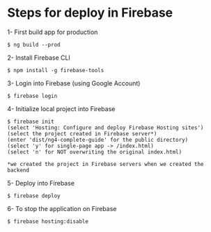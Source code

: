 # Steps for deploy in Firebase

1- First build app for production

    $ ng build --prod

2- Install Firebase CLI

    $ npm install -g firebase-tools

3- Login into Firebase (using Google Account)

    $ firebase login

4- Initialize local project into Firebase

    $ firebase init
    (select 'Hosting: Configure and deploy Firebase Hosting sites')
    (select the project created in Firebase server*)
    (enter 'dist/ng4-complete-guide' for the public directory)
    (select 'y' for single-page app -> /index.html)
    (select 'n' for NOT overwriting the original index.html)

    *we created the project in Firebase servers when we created the backend

5- Deploy into Firebase

    $ firebase deploy

6- To stop the application on Firebase

    $ firebase hosting:disable
